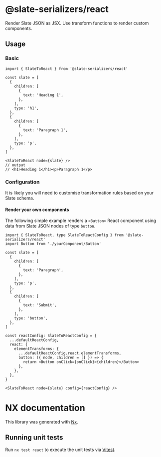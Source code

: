 # @slate-serializers/react

Render Slate JSON as JSX. Use transform functions to render custom components.

## Usage

### Basic

```tsx
import { SlateToReact } from '@slate-serializers/react'

const slate = [
  {
    children: [
      {
        text: 'Heading 1',
      },
    ],
    type: 'h1',
  },
  {
    children: [
      {
        text: 'Paragraph 1',
      },
    ],
    type: 'p',
  },
]

<SlateToReact node={slate} />
// output
// <h1>Heading 1</h1><p>Paragraph 1</p>
```

### Configuration

It is likely you will need to customise transformation rules based on your Slate schema.

#### Render your own components

The following simple example renders a `<Button>` React component using data from Slate JSON nodes of type `button`.

```tsx
import { SlateToReact, type SlateToReactConfig } from '@slate-serializers/react'
import Button from './yourComponent/Button'

const slate = [
  {
    children: [
      {
        text: 'Paragraph',
      },
    ],
    type: 'p',
  },
  {
    children: [
      {
        text: 'Submit',
      },
    ],
    type: 'button',
  },
]

const reactConfig: SlateToReactConfig = {
  ...defaultReactConfig,
  react: {
    elementTransforms: {
      ...defaultReactConfig.react.elementTransforms,
      button: ({ node, children = [] }) => {
        return <Button onClick={onClick}>{children}</Button>
      },
    },
  },
}

<SlateToReact node={slate} config={reactConfig} />
```

# NX documentation

This library was generated with [Nx](https://nx.dev).

## Running unit tests

Run `nx test react` to execute the unit tests via [Vitest](https://vitest.dev/).
